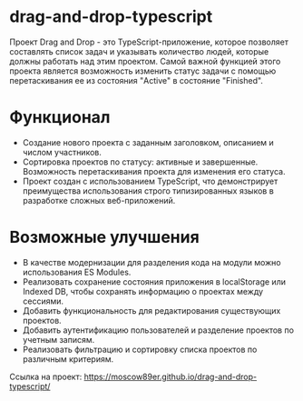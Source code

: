 # drag-and-drop-typescript
Проект Drag and Drop - это TypeScript-приложение, которое позволяет составлять список задач и указывать количество людей, которые должны работать над этим проектом. Самой важной функцией этого проекта является возможность изменить статус задачи с помощью перетаскивания ее из состояния "Active" в состояние "Finished".

# Функционал
- Создание нового проекта с заданным заголовком, описанием и числом участников.  
- Сортировка проектов по статусу: активные и завершенные.  
Возможность перетаскивания проекта для изменения его статуса.  
- Проект создан с использованием TypeScript, что демонстрирует преимущества использования строго типизированных языков в разработке сложных веб-приложений.

# Возможные улучшения
- В качестве модернизации для разделения кода на модули можно использования ES Modules.  
- Реализовать сохранение состояния приложения в localStorage или Indexed DB, чтобы сохранять информацию о проектах между сессиями.  
- Добавить функциональность для редактирования существующих проектов.  
- Добавить аутентификацию пользователей и разделение проектов по учетным записям.  
- Реализовать фильтрацию и сортировку списка проектов по различным критериям.

Ссылка на проект: https://moscow89er.github.io/drag-and-drop-typescript/